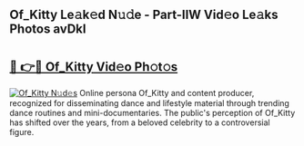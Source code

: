 ## Of_Kitty Le𝚊k𝚎d N𝚞𝚍e - Part-IIW Vid𝚎o Le𝚊ks Photos avDkI

# <h2><a href="http://fbetigu.evod.top/?m=Of_Kitty">🔗 👉🔴 Of_Kitty Vid𝚎o Ph𝚘t𝚘s</a></h2>

[![Of_Kitty N𝚞d𝚎s](https://i.imgur.com/8V9OHl7.gif)](http://fbetigu.evod.top/?m=Of_Kitty)
Online persona Of_Kitty and content producer, recognized for disseminating dance and lifestyle material through trending dance routines and mini-documentaries. The public's perception of Of_Kitty has shifted over the years, from a beloved celebrity to a controversial figure. 
